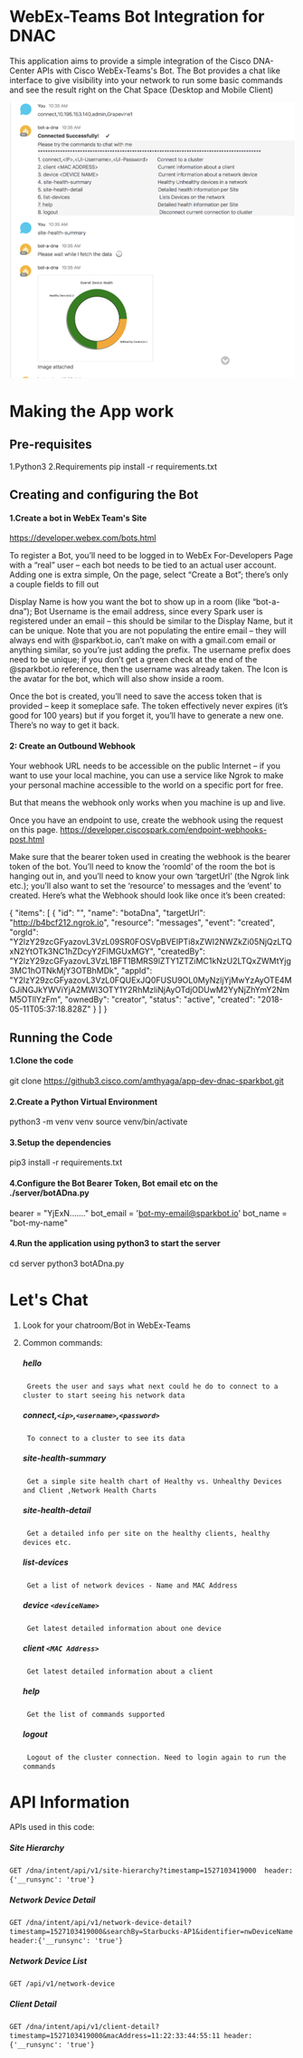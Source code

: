 # WebEx-Teams Bot Integration for DNAC 
This application aims to provide a simple integration of the Cisco DNA-Center APIs with Cisco WebEx-Teams's Bot.
The Bot provides a chat like interface to give visibility into your network to run some basic commands and see the result right on the Chat Space (Desktop and Mobile Client)



![Alt text](server/sampleScreen.png?raw=true "Sample Chat Session")


# Making the App work

## Pre-requisites 
1.Python3
2.Requirements pip install -r requirements.txt


## Creating and configuring the Bot

#### 1.Create a bot in WebEx Team's Site
https://developer.webex.com/bots.html

To register a Bot, you’ll need to be logged in to WebEx For-Developers Page with a “real” user – each bot needs to be tied to an actual user account. Adding one is extra simple, On the page, select “Create a Bot”; there’s only a couple fields to fill out

Display Name is how you want the bot to show up in a room (like “bot-a-dna”); 
Bot Username is the email address, since every Spark user is registered under an email – this should be similar to the Display Name, but it can be unique.  Note that you are not populating the entire email – they will always end with @sparkbot.io, can’t make on with a gmail.com email or anything similar, so you’re just adding the prefix. The username prefix does need to be unique; if you don’t get a green check at the end of the @sparkbot.io reference, then the username was already taken. The Icon is the avatar for the bot, which will also show inside a room. 

Once the bot is created, you’ll need to save the access token that is provided – keep it someplace safe.  The token effectively never expires (it’s good for 100 years) but if you forget it, you’ll have to generate a new one. There’s no way to get it back.

#### 2: Create an Outbound Webhook

Your webhook URL needs to be accessible on the public Internet – if you want to use your local machine, you can use a service like Ngrok to make your personal machine accessible to the world on a specific port for free.

But that means the webhook only works when you machine is up and live. 

Once you have an endpoint to use, create the webhook using the request on this page.
https://developer.ciscospark.com/endpoint-webhooks-post.html


Make sure that the bearer token used in creating the webhook is the bearer token of the bot. 
You’ll need to know the ‘roomId’ of the room the bot is hanging out in, and you’ll need to know your own ‘targetUrl’ (the Ngrok link etc.); you’ll also want to set the ‘resource’ to messages and the ‘event’ to created. Here’s what the Webhook should look like once it’s been created:

{
	"items": [
		{
			"id": "<Bearer-Token>",
			"name": "botaDna",
			"targetUrl": "http://b4bcf212.ngrok.io",
			"resource": "messages",
			"event": "created",
			"orgId": "Y2lzY29zcGFyazovL3VzL09SR0FOSVpBVElPTi8xZWI2NWZkZi05NjQzLTQxN2YtOTk3NC1hZDcyY2FlMGUxMGY",
			"createdBy": "Y2lzY29zcGFyazovL3VzL1BFT1BMRS9lZTY1ZTZiMC1kNzU2LTQxZWMtYjg3MC1hOTNkMjY3OTBhMDk",
			"appId": "Y2lzY29zcGFyazovL3VzL0FQUExJQ0FUSU9OL0MyNzljYjMwYzAyOTE4MGJiNGJkYWViYjA2MWI3OTY1Y2RhMzliNjAyOTdjODUwM2YyNjZhYmY2NmM5OTllYzFm",
			"ownedBy": "creator",
			"status": "active",
			"created": "2018-05-11T05:37:18.828Z"
		}
	]
}


## Running the Code

#### 1.Clone the code
git clone https://github3.cisco.com/amthyaga/app-dev-dnac-sparkbot.git

#### 2.Create a Python Virtual Environment

python3 -m venv venv
source venv/bin/activate

#### 3.Setup the dependencies
pip3 install -r requirements.txt

#### 4.Configure the Bot Bearer Token, Bot email etc on the ./server/botADna.py

bearer = "YjExN......."
bot_email = 'bot-my-email@sparkbot.io'
bot_name = "bot-my-name"

#### 4.Run the application using python3 to start the server

cd server
python3 botADna.py


# Let's Chat

1. Look for your chatroom/Bot in WebEx-Teams
2. Common commands:
	
	##### hello
		Greets the user and says what next could he do to connect to a cluster to start seeing his network data
	##### connect,`<ip>`,`<username>`,`<password>`
		To connect to a cluster to see its data
	##### site-health-summary
		Get a simple site health chart of Healthy vs. Unhealthy Devices and Client ,Network Health Charts
	##### site-health-detail
		Get a detailed info per site on the healthy clients, healthy devices etc.
	##### list-devices
		Get a list of network devices - Name and MAC Address
	##### device `<deviceName>`
		Get latest detailed information about one device
	##### client `<MAC Address>`
		Get latest detailed information about a client
	##### help
		Get the list of commands supported
	##### logout
		Logout of the cluster connection. Need to login again to run the commands

# API Information

APIs used in this code:

##### Site Hierarchy
	GET /dna/intent/api/v1/site-hierarchy?timestamp=1527103419000  header:{'__runsync': 'true'}
##### Network Device Detail 
	GET /dna/intent/api/v1/network-device-detail?timestamp=1527103419000&searchBy=Starbucks-AP1&identifier=nwDeviceName  header:{'__runsync': 'true'}
##### Network Device List 
	GET /api/v1/network-device  
##### Client Detail 
	GET /dna/intent/api/v1/client-detail?timestamp=1527103419000&macAddress=11:22:33:44:55:11 header:{'__runsync': 'true'}
